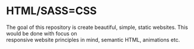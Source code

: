 # HTML/SASS=CSS
The goal of this repository is create beautiful, simple, static websites. This would be done with focus on    
responsive website principles in mind, semantic HTML, animations etc. 
